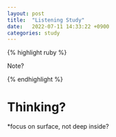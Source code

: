```yaml
---
layout: post
title:  "Listening Study"
date:   2022-07-11 14:33:22 +0900
categories: study
---
```





{% highlight ruby %}


Note?     

{% endhighlight %}



# Thinking?    


*focus on surface, not deep inside?  
